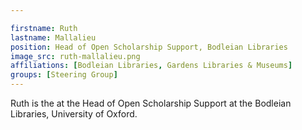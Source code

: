 ```yaml
---

firstname: Ruth
lastname: Mallalieu
position: Head of Open Scholarship Support, Bodleian Libraries
image_src: ruth-mallalieu.png
affiliations: [Bodleian Libraries, Gardens Libraries & Museums]
groups: [Steering Group]
---
```


Ruth is the  at the Head of Open Scholarship Support at the
Bodleian Libraries, University of Oxford.
